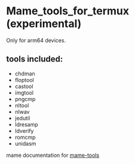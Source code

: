 # Mame_tools_for_termux (experimental)
Only for arm64 devices.
## tools included:
- chdman
- floptool
- castool
- imgtool
- pngcmp
- nltool
- nlwav
- jedutil
- ldresamp
- ldverify
- romcmp
- unidasm

mame documentation for [mame-tools](https://docs.mamedev.org/tools/index.html)
